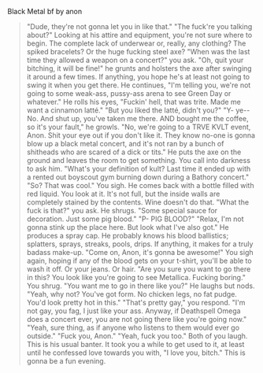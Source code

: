 Black Metal bf by anon

>"Dude, they're not gonna let you in like that."
>"The fuck're you talking about?"
>Looking at his attire and equipment, you're not sure where to begin.
>The complete lack of underwear or, really, any clothing?
>The spiked bracelets?
>Or the huge fucking steel axe?
>"When was the last time they allowed a weapon on a concert?" you ask.
>"Oh, quit your bitching, it will be fine!" he grunts and holsters the axe after swinging it around a few times.
>If anything, you hope he's at least not going to swing it when you get there.
>He continues, "I'm telling you, we're not going to some weak-ass, pussy-ass arena to see Green Day or whatever." He rolls his eyes, "Fuckin' hell, that was trite. Made me want a cinnamon latté."
>"But you liked the latté, didn't you?"
>"Y- ye-- No. And shut up, you've taken me there. AND bought me the coffee, so it's your fault," he growls.
>"No, we're going to a TRVE KVLT event, Anon. Shit your eye out if you don't like it. They know no-one is gonna blow up a black metal concert, and it's not ran by a bunch of shitheads who are scared of a dick or tits."
>He puts the axe on the ground and leaves the room to get something. You call into darkness to ask him.
>"What's your definition of kult? Last time it ended up with a rented out boyscout gym burning down during a Bathory concert."
>"So? That was cool."
>You sigh.
>He comes back with a bottle filled with red liquid.
>You look at it. It's not full, but the inside walls are completely stained by the contents. Wine doesn't do that.
>"What the fuck is that?" you ask.
>He shrugs. "Some special sauce for decoration. Just some pig blood."
>"P- PIG BLOOD?"
>"Relax, I'm not gonna stink up the place here. But look what I've also got."
>He produces a spray cap. He probably knows his blood ballistics; splatters, sprays, streaks, pools, drips.
>If anything, it makes for a truly badass make-up.
>"Come on, Anon, it's gonna be awesome!"
>You sigh again, hoping if any of the blood gets on your t-shirt, you'll be able to wash it off. Or your jeans. Or hair.
>"Are you sure you want to go there in this? You look like you're going to see Metallica. Fucking boring."
>You shrug. "You want me to go in there like you?"
>He laughs but nods. "Yeah, why not? You've got form. No chicken legs, no fat pudge. You'd look pretty hot in this."
>"That's pretty gay," you respond.
>"I'm not gay, you fag, I just like your ass. Anyway, if Deathspell Omega does a concert ever, you are not going there like you're going now."
>"Yeah, sure thing, as if anyone who listens to them would ever go outside."
>"Fuck you, Anon."
>"Yeah, fuck you too."
>Both of you laugh. This is his usual banter.
>It took you a while to get used to it, at least until he confessed love towards you with, "I love you, bitch."
>This is gonna be a fun evening.
